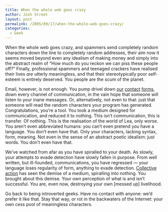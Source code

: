 ```yaml
---
title: When the whole web goes crazy
author: Josh Street
layout: post
permalink: /2005/09/17/when-the-whole-web-goes-crazy/
categories:
  - Geek
---
```

When the whole web goes crazy, and spammers send completely random characters down the line to completely random addresses, their aim now it seems moved beyond even any idealism of making money and simply into the abstract realm of &#8220;How much do you reckon we can piss these people off?&#8221; Finally, professional spammers and teenaged crackers have realised their lives *are* utterly meaningless, and that their stereotypically poor self-esteem is entirely deserved. You people are the scum of the planet.

Email, however, is not enough. You pump drivel down [our][1] [contact][2] [forms][3], down every channel of communication, in the vain hope that someone will listen to your inane messages. Or, alternatively, not even to that: just that someone will read the random characters your program has generated. Congratulations, you&#8217;re a tool. You took a medium designed for communication, and reduced it to nothing. This isn&#8217;t communication, this is transfer. Of nothing. This is the realisation of the world of Lea, only worse. You aren&#8217;t even abbreviated humans: you can&#8217;t even pretend you have a language. You don&#8217;t even have that. Only your characters, lacking syntax, form, meaning. Not even in the sense of an abstract poetic idealism: just words. You don&#8217;t even have that.

We&#8217;ve watched from afar as you have spiralled to your death. As slowly, your attempts to evade detection have slowly fallen in purpose. From well written, but ill-founded, communications, you have regressed &#8212; your language loses regularity of form, anything to evade detection. [Collective action][4] has seen the demise of a medium, spiralling into nothing. You brought about this demise. Your own perception of what is and isn&#8217;t successful. You are, even now, destroying your own [messed up] livelihood.

Go back to being introverted geeks. Have no contact with anyone: we&#8217;d prefer it like that. Stay that way, or rot in the backwaters of the Internet: your own cess pool of meaningless characters.

 [1]: /contact/
 [2]: http://textdrive.com/contact/
 [3]: http://www.base10solutions.com.au/contact.php
 [4]: /blog/2005/04/25/what-is-the-digital-divide-and-what-implications-for-society-and-the-individual-are-seen-to-arise-from-this#collectiveaction